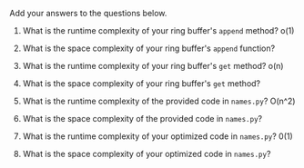 Add your answers to the questions below.

1. What is the runtime complexity of your ring buffer's `append` method?
o(1)

2. What is the space complexity of your ring buffer's `append` function?

3. What is the runtime complexity of your ring buffer's `get` method?
o(n)

4. What is the space complexity of your ring buffer's `get` method?


5. What is the runtime complexity of the provided code in `names.py`?
O(n^2)

6. What is the space complexity of the provided code in `names.py`?


7. What is the runtime complexity of your optimized code in `names.py`?
0(1)

8. What is the space complexity of your optimized code in `names.py`?
